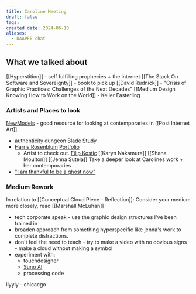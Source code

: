 ```yaml
---
title: Caroline Meeting
draft: false
tags: 
created date: 2024-06-10
aliases:
  - DAAPFE chat
---
```

## What we talked about
[[Hyperstition]] - self fulfilling prophecies + the internet
[[The Stack On Software and Sovereignty]] - book to pick up
[[David Rudnick]] - "Crisis of Graphic Practices: Challenges of the Next Decades"
[[Medium Design Knowing How to Work on the World]] - Keller Easterling
### Artists and Places to look
[NewModels](https://www.newmodels.io) - good resource for looking at contemporaries in [[Post Internet Art]]
- authenticity dungeon
[Blade Study](https://www.bladestudy.net/artists)
- [Harris Rosenblum](https://www.bladestudy.net/artists/harris-rosenblum) [Portfolio](https://harrisrosenblum.github.io)
	- Artist to check out. 
[Filip Kostic](https://www.instagram.com/flipkostic/?hl=en)
[[Karyn Nakamura]]
[[Shana Moulton]]
[[Jenna Sutela]]
Take a deeper look at Carolines work + her contemporaries
- ["I am thankful to be a ghost now"](https://drewzeiba.com/I-am-thankful-to-be-a-ghost-now)
### Medium Rework
In relation to [[Conceptual Cloud Piece - Reflection]]:
Consider your medium more closely, read [[Marshall McLuhan]]
 - tech corporate speak - use the graphic design structures I've been trained in
 - broaden approach from something hyperspecific like jenna's work to complete distractions.
 - don't feel the need to teach - try to make a video with no obvious signs - make a cloud without making a symbol
 - experiment with:
	 - touchdesigner
	 - [Suno AI](https://suno.com)
	 - processing code

ilyyly - chicacgo 
